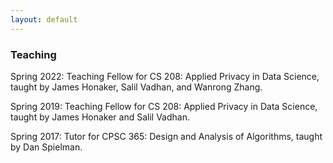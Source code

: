 ```yaml
---
layout: default
---
```

### Teaching

Spring 2022: Teaching Fellow for CS 208: Applied Privacy in Data Science, taught by James Honaker, Salil Vadhan, and Wanrong Zhang.

Spring 2019: Teaching Fellow for CS 208: Applied Privacy in Data Science, taught by James Honaker and Salil Vadhan.

Spring 2017: Tutor for CPSC 365: Design and Analysis of Algorithms, taught by Dan Spielman.
